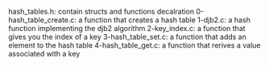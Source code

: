 hash_tables.h: contain structs and functions decalration
0-hash_table_create.c: a function that creates a hash table
1-djb2.c: a hash function implementing the djb2 algorithm
2-key_index.c: a function that gives you the index of a key
3-hash_table_set.c: a function that adds an element to the hash table
4-hash_table_get.c: a function that rerives a value associated with a key
